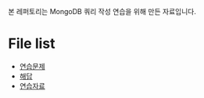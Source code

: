 본 레퍼토리는
MongoDB 쿼리 작성 연습을 위해 만든 자료입니다.

# File list

* [연습문제](https://github.com/TaekGeunLee/study_MongoDB/tree/master/A2/question)
* [해답](https://github.com/TaekGeunLee/study_MongoDB/tree/master/A2/solution)
* [연습자료](https://github.com/TaekGeunLee/study_MongoDB/tree/master/A2/referList)